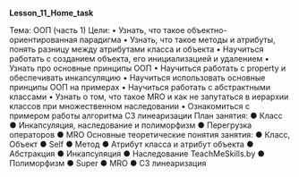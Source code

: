 **﻿Lesson_11_Home_task**

Тема: ООП (часть 1)
Цели:
• Узнать, что такое объектно-ориентированная парадигма
• Узнать, что такое методы и атрибуты, понять разницу между
атрибутами класса и объекта
• Научиться работать с созданием объекта, его инициализацией
и удалением
• Узнать про основные принципы ООП
• Научиться работать с property и обеспечивать инкапсуляцию
• Научиться использовать основные принципы ООП на
примерах
• Научиться работать с абстрактными классами
• Узнать о том, что такое MRO и как не запутаться в иерархии
классов при множественном наследовании
• Ознакомиться с примером работы алгоритма С3
линеаризации
План занятия:
● Класс
● Инкапсуляция, наследование и полиморфизм
● Перегрузка операторов
● MRO
Основные теоретические понятия занятия:
● Класс, Объект
● Self
● Метод
● Атрибут класса и атрибут объекта
● Абстракция
● Инкапсуляция
● Наследование
TeachMeSkills.by
● Полиморфизм
● Super
● MRO
● С3 линеаризация

